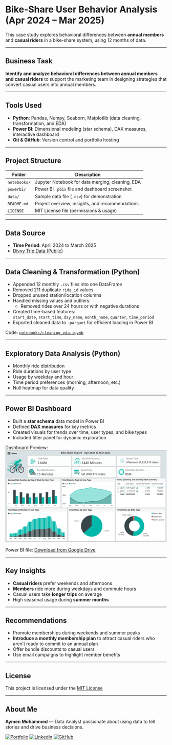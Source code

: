 # Bike-Share User Behavior Analysis (Apr 2024 – Mar 2025)

This case study explores behavioral differences between **annual members** and **casual riders** in a bike-share system, using 12 months of data.

---

## Business Task

**Identify and analyze behavioral differences between annual members and casual riders** to support the marketing team in designing strategies that convert casual users into annual members.

---

## Tools Used

- **Python**: Pandas, Numpy, Seaborn, Matplotlib (data cleaning, transformation, and EDA)
- **Power BI**: Dimensional modeling (star schema), DAX measures, interactive dashboard
- **Git & GitHub**: Version control and portfolio hosting

---

## Project Structure

| Folder        | Description                                 |
|---------------|---------------------------------------------|
| `notebooks/`  | Jupyter Notebook for data merging, cleaning, EDA |
| `powerbi/`    | Power BI `.pbix` file and dashboard screenshot   |
| `data/`       | Sample data file (`.csv`) for demonstration      |
| `README.md`   | Project overview, insights, and recommendations  |
| `LICENSE`     | MIT License file (permissions & usage)           |

---

## Data Source

-  **Time Period**: April 2024 to March 2025  
-  [Divvy Trip Data (Public)](https://divvy-tripdata.s3.amazonaws.com/index.html)

---

## Data Cleaning & Transformation (Python)

- Appended 12 monthly `.csv` files into one DataFrame
- Removed 211 duplicate `ride_id` values
- Dropped unused station/location columns
- Handled missing values and outliers:
  - Removed rides over 24 hours or with negative durations
- Created time-based features:  
  `start_date`, `start_time`, `day_name`, `month_name`, `quarter`, `time_period`
- Exported cleaned data to `.parquet` for efficient loading in Power BI

 Code: [`notebooks/cleaning_eda.ipynb`](notebooks/cleaning_eda.ipynb)

---

## Exploratory Data Analysis (Python)

- Monthly ride distribution
- Ride durations by user type
- Usage by weekday and hour
- Time period preferences (morning, afternoon, etc.)
- Null heatmap for data quality

---

## Power BI Dashboard

- Built a **star schema** data model in Power BI
- Defined **DAX measures** for key metrics
- Created visuals for trends over time, user types, and bike types
- Included filter panel for dynamic exploration

Dashboard Preview:  
![Dashboard Screenshot](powerbi/Dashboard.png)

Power BI file: [Download from Google Drive](https://drive.google.com/file/d/1X370K5OYe1kqIb4AudRTSHO2NgCl6LC1/view?usp=sharing)


---

## Key Insights

- **Casual riders** prefer weekends and afternoons  
- **Members** ride more during weekdays and commute hours  
- Casual users take **longer trips** on average  
- High seasonal usage during **summer months**

---

## Recommendations

- Promote memberships during weekends and summer peaks
- **Introduce a monthly membership plan** to attract casual riders who aren’t ready to commit to an annual plan
- Offer bundle discounts to casual users
- Use email campaigns to highlight member benefits

---

## License

This project is licensed under the [MIT License](LICENSE)

---

## About Me

**Aymen Mohammed** — Data Analyst passionate about using data to tell stories and drive business decisions.

 [![Portfolio](https://img.shields.io/badge/Portfolio-000000?logo=about.me&logoColor=white&style=flat)](https://aymenmohammed.netlify.app/)
 [![Linkedin](https://img.shields.io/badge/LinkedIn-%230077B5.svg?style=flat&logo=linkedin&logoColor=white)](https://www.linkedin.com/in/ayman-muammer) 
 [![GitHub](https://img.shields.io/badge/GitHub-black?logo=github&logoColor=white&style=flat)](https://github.com/Aymen-Mohammed7)
